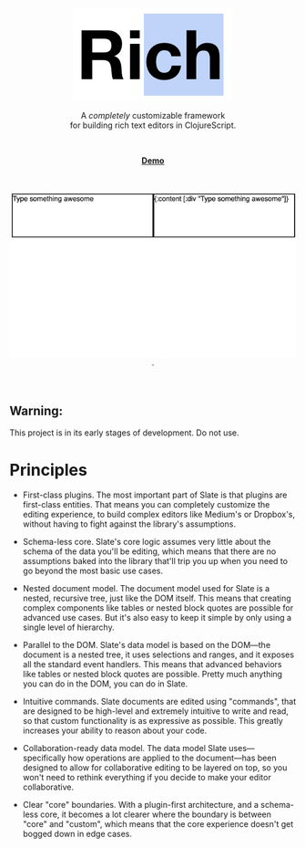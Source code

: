<p align="center">
  <a href="#"><img src="./docs/images/banner.png" /></a>
</p>

<p align="center">
  A <em>completely</em> customizable framework <br/>
  for building rich text editors in ClojureScript.
</p>
<br/>

<p align="center">
  <a href="https://beautiful-haupia-5c51c7.netlify.app/"><strong>Demo</strong></a>
</p>
<br/>



<p align="center">
  <a href="#"><img src="./docs/images/awesome-demo.gif" /></a> ·
</p>
<br/>
</p>

## Warning:
This project is in its early stages of development. 
Do not use.

# Principles

- First-class plugins. The most important part of Slate is that plugins are first-class entities. That means you can completely customize the editing experience, to build complex editors like Medium's or Dropbox's, without having to fight against the library's assumptions.

- Schema-less core. Slate's core logic assumes very little about the schema of the data you'll be editing, which means that there are no assumptions baked into the library that'll trip you up when you need to go beyond the most basic use cases.

- Nested document model. The document model used for Slate is a nested, recursive tree, just like the DOM itself. This means that creating complex components like tables or nested block quotes are possible for advanced use cases. But it's also easy to keep it simple by only using a single level of hierarchy.

- Parallel to the DOM. Slate's data model is based on the DOM—the document is a nested tree, it uses selections and ranges, and it exposes all the standard event handlers. This means that advanced behaviors like tables or nested block quotes are possible. Pretty much anything you can do in the DOM, you can do in Slate.

- Intuitive commands. Slate documents are edited using "commands", that are designed to be high-level and extremely intuitive to write and read, so that custom functionality is as expressive as possible. This greatly increases your ability to reason about your code.

- Collaboration-ready data model. The data model Slate uses—specifically how operations are applied to the document—has been designed to allow for collaborative editing to be layered on top, so you won't need to rethink everything if you decide to make your editor collaborative.

- Clear "core" boundaries. With a plugin-first architecture, and a schema-less core, it becomes a lot clearer where the boundary is between "core" and "custom", which means that the core experience doesn't get bogged down in edge cases.
